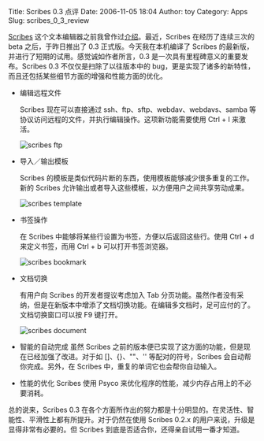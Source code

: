 Title: Scribes 0.3 点评
Date: 2006-11-05 18:04
Author: toy
Category: Apps
Slug: scribes_0_3_review

[Scribes](http://scribes.sourceforge.net)
这个文本编辑器之前我曾作过[介绍](http://linuxtoy.org/archives/scribes.html)。最近，Scribes
在经历了连续三次的 beta 之后，于昨日推出了 0.3
正式版。今天我在本机编译了 Scribes
的最新版，并进行了短期的试用。感觉诚如作者所言，0.3
是一次具有里程碑意义的重要发布。Scribes 0.3 不仅仅是扫除了以往版本中的
bug，更是实现了诸多的新特性，而且还包括某些细节方面的增强和性能方面的优化。

-   编辑远程文件

    Scribes 现在可以直接通过 ssh、ftp、sftp、webdav、webdavs、samba
    等协议访问远程的文件，并执行编辑操作。这项新功能需要使用 Ctrl + l
    来激活。

    ![scribes ftp](http://i.linuxtoy.org/i/2006/11/scribes_ftp.png)

-   导入／输出模板

    Scribes
    的模板是类似代码片断的东西，使用模板能够减少很多重复的工作。新的
    Scribes 允许输出或者导入这些模板，以方便用户之间共享劳动成果。

    ![scribes
    template](http://i.linuxtoy.org/i/2006/11/scribes_template.png)

-   书签操作

    在 Scribes 中能够将某些行设置为书签，方便以后返回这些行。使用 Ctrl +
    d 来定义书签，而用 Ctrl + b 可以打开书签浏览器。

    ![scribes
    bookmark](http://i.linuxtoy.org/i/2006/11/scribes_bookmark.png)

-   文档切换

    有用户向 Scribes 的开发者提议考虑加入 Tab
    分页功能。虽然作者没有采纳，但是在新版本中增添了文档切换功能。在编辑多文档时，足可应付的了。文档切换窗口可以按
    F9 键打开。

    ![scribes
    document](http://i.linuxtoy.org/i/2006/11/scribes_document.png)

-   智能的自动完成
    虽然 Scribes
    之前的版本便已实现了这方面的功能，但是现在已经加强了改进。对于如
    []、{}、""、'' 等配对的符号，Scribes 会自动帮你完成。另外，在
    Scribes 中，重复的单词它也会帮你自动输入。
-   性能的优化
    Scribes 使用 Psyco 来优化程序的性能，减少内存占用上的不必要消耗。

总的说来，Scribes 0.3
在各个方面所作出的努力都是十分明显的。在灵活性、智能性、平滑性上都有所提升。对于仍然在使用
Scribes 0.2.x 的用户来说，升级是显得非常有必要的。但 Scribes
到底是否适合你，还得亲自试用一番才知道。
